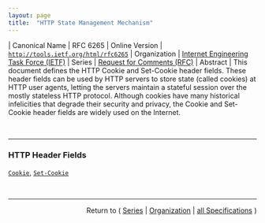 ```yaml
---
layout: page
title:  "HTTP State Management Mechanism"
---
```


| Canonical Name | RFC 6265
| Online Version | [`http://tools.ietf.org/html/rfc6265`](http://tools.ietf.org/html/rfc6265)
| Organization | [Internet Engineering Task Force (IETF)](..)
| Series | [Request for Comments (RFC)](.)
| Abstract | This document defines the HTTP Cookie and Set-Cookie header fields. These header fields can be used by HTTP servers to store state (called cookies) at HTTP user agents, letting the servers maintain a stateful session over the mostly stateless HTTP protocol. Although cookies have many historical infelicities that degrade their security and privacy, the Cookie and Set-Cookie header fields are widely used on the Internet.

<br/>
<hr/>

### HTTP Header Fields

[`Cookie`](/concepts/http-header/Cookie "The user agent sends stored cookies to the origin server in the Cookie header."), [`Set-Cookie`](/concepts/http-header/Set-Cookie "The Set-Cookie HTTP response header is used to send cookies from the server to the user agent.")



<br/>
<hr/>

<p style="text-align: right">Return to ( <a href="./">Series</a> | <a href="../">Organization</a> | <a href="../../">all Specifications</a> )</p>
